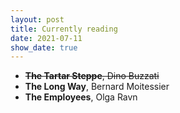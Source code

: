 ```yaml
---
layout: post
title: Currently reading
date: 2021-07-11
show_date: true
---
```


- ~~**The Tartar Steppe**, Dino Buzzati~~
- **The Long Way**, Bernard Moitessier
- **The Employees**, Olga Ravn
